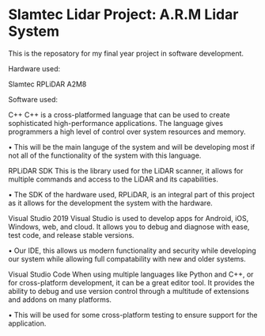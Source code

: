 # Slamtec Lidar Project: A.R.M Lidar System

This is the reposatory for my final year project in software development.

Hardware used:

Slamtec RPLiDAR A2M8


Software used:

C++
C++ is a cross-platformed language that can be used to create sophisticated high-performance applications. The language gives programmers a high level of control over system resources and memory.

•	This will be the main languge of the system and will be developing most if not all of the functionality of the system with this language.

RPLiDAR SDK
This is the library used for the LiDAR scanner, it allows for multiple commands and access to the LiDAR and its capabilities.

•	The SDK of the hardware used, RPLiDAR, is an integral part of this project as it allows for the development the system with the hardware.

Visual Studio 2019
Visual Studio is used to develop apps for Android, iOS, Windows, web, and cloud. It allows you to debug and diagnose with ease, test code, and release stable versions.

•	Our IDE, this allows us modern functionality and security while developing our system while allowing full compatability with new and older systems.

Visual Studio Code
When using multiple languages like Python and C++, or for cross-platform development, it can be a great editor tool. It provides the ability to debug and use version control through a multitude of extensions and addons on many platforms.

•	This will be used for some cross-platform testing to ensure support for the application. 
